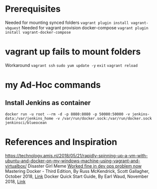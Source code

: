 # Prerequisites
Needed for mounting synced folders
    `vagrant plugin install vagrant-vbguest`
Needed for vagrant provision docker-compose
    `vagrant plugin install vagrant-docker-compose`

# vagrant up fails to mount folders
Workaround
`vagrant ssh`
`sudo yum update -y`
`exit`
`vagrant reload`

# my Ad-Hoc commands
## Install Jenkins as container
`docker run -u root --rm -d -p 8080:8080 -p 50000:50000 -v jenkins-data:/var/jenkins_home -v /var/run/docker.sock:/var/run/docker.sock jenkinsci/blueocean`

# References and Inspiration
https://technology.amis.nl/2018/05/21/rapidly-spinning-up-a-vm-with-ubuntu-and-docker-on-my-windows-machine-using-vagrant-and-virtualbox/
Disaster Girl Meme [Worked fine in dev ops problem now](http://www.developermemes.com/2013/12/13/worked-fine-dev-ops-problem-now/)
Mastering Docker - Third Edition, By Russ McKendrick, Scott Gallagher, October 2018, [Link](https://www.packtpub.com/virtualization-and-cloud/mastering-docker-third-edition)
Docker Quick Start Guide, By Earl Waud, November 2018, [Link](https://www.packtpub.com/networking-and-servers/docker-quick-start-guide)

